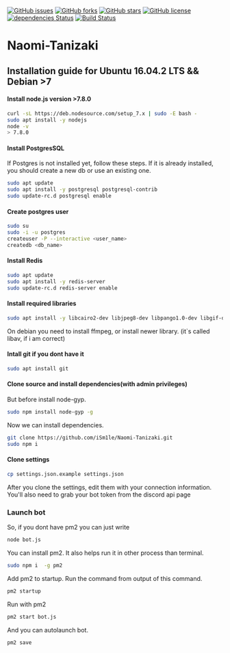 [![GitHub issues](https://img.shields.io/github/issues/iSm1le/Naomi-Tanizaki.svg?style=flat-square)](https://github.com/iSm1le/Naomi-Tanizaki/issues)
[![GitHub forks](https://img.shields.io/github/forks/iSm1le/Naomi-Tanizaki.svg?style=flat-square)](https://github.com/iSm1le/Naomi-Tanizaki/network)
[![GitHub stars](https://img.shields.io/github/stars/iSm1le/Naomi-Tanizaki.svg?style=flat-square)](https://github.com/iSm1le/Naomi-Tanizaki/stargazers)
[![GitHub license](https://img.shields.io/badge/license-MIT-blue.svg?style=flat-square)](https://raw.githubusercontent.com/iSm1le/Naomi-Tanizaki/master/LICENSE)
[![dependencies Status](https://david-dm.org/iSm1le/Naomi-Tanizaki/status.svg?style=flat-square)](https://david-dm.org/iSm1le/Naomi-Tanizaki)
[![Build Status](https://travis-ci.org/iSm1le/Naomi-Tanizaki.svg?branch=master)](https://travis-ci.org/iSm1le/Naomi-Tanizaki)
# Naomi-Tanizaki

## Installation guide for Ubuntu 16.04.2 LTS && Debian >7

#### Install node.js version >7.8.0

```bash
curl -sL https://deb.nodesource.com/setup_7.x | sudo -E bash -
sudo apt install -y nodejs
node -v
> 7.8.0
```

#### Install PostgresSQL
If Postgres is not installed yet, follow these steps. If it is already installed, you should create a new db or use an existing one.

```bash
sudo apt update
sudo apt install -y postgresql postgresql-contrib
sudo update-rc.d postgresql enable
```

#### Create postgres user
```bash
sudo su
sudo -i -u postgres
createuser -P --interactive <user_name>
createdb <db_name>
```

#### Install Redis
```bash
sudo apt update
sudo apt install -y redis-server
sudo update-rc.d redis-server enable
```

#### Install required libraries
```bash
sudo apt install -y libcairo2-dev libjpeg8-dev libpango1.0-dev libgif-dev build-essential g++ libtool autoconf automake
```

On debian you need to install ffmpeg, or install newer library. (it`s called libav, if i am correct)

#### Intall git if you dont have it
```bash
sudo apt install git
```

#### Clone source and install dependencies(with admin privileges)
But before install node-gyp.
```bash
sudo npm install node-gyp -g
```

Now we can install dependencies.
```bash
git clone https://github.com/iSm1le/Naomi-Tanizaki.git
sudo npm i
```

#### Clone settings
```bash
cp settings.json.example settings.json
```

After you clone the settings, edit them with your connection information. You'll also need to grab your bot token from the discord api page

### Launch bot
So, if you dont have pm2 you can just write
```bash
node bot.js
```

You can install pm2. It also helps run it in other process than terminal.
```bash
sudo npm i  -g pm2
```

Add pm2 to startup. Run the command from output of this command.
```bash
pm2 startup
```

Run with pm2
```bash
pm2 start bot.js
```

And you can autolaunch bot.
```bash
pm2 save
```
